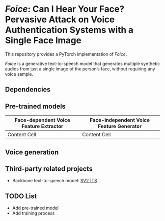 # *Foice*: Can I Hear Your Face? Pervasive Attack on Voice Authentication Systems with a Single Face Image

This repository provides a PyTorch implementation of *Foice*.

*Foice* is a generative text-to-speech model that generates multiple synthetic audios from just a single image of the person’s face, without
requiring any voice sample.

## Dependencies

## Pre-trained models
| Face-dependent Voice Feature Extractor  | Face-independent Voice Feature Generator |
| --------------------------------------- | ---------------------------------------- |
| Content Cell                            | Content Cell  |

## Voice generation

## Third-party related projects
* Backbone text-to-speech model: [SV2TTS](https://github.com/CorentinJ/Real-Time-Voice-Cloning)

## TODO List
* Add pre-trained model
* Add training process
